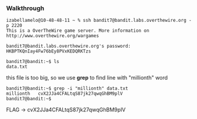 ### Walkthrough

```
izabellamelo@10-48-48-11 ~ % ssh bandit7@bandit.labs.overthewire.org -p 2220
This is a OverTheWire game server. More information on http://www.overthewire.org/wargames

bandit7@bandit.labs.overthewire.org's password: HKBPTKQnIay4Fw76bEy8PVxKEDQRKTzs

bandit7@bandit:~$ ls
data.txt
```

this file is too big, so we use **grep** to find line with "millionth" word

```
bandit7@bandit:~$ grep -i "millionth" data.txt 
millionth	cvX2JJa4CFALtqS87jk27qwqGhBM9plV
bandit7@bandit:~$ 
```

FLAG -> cvX2JJa4CFALtqS87jk27qwqGhBM9plV
